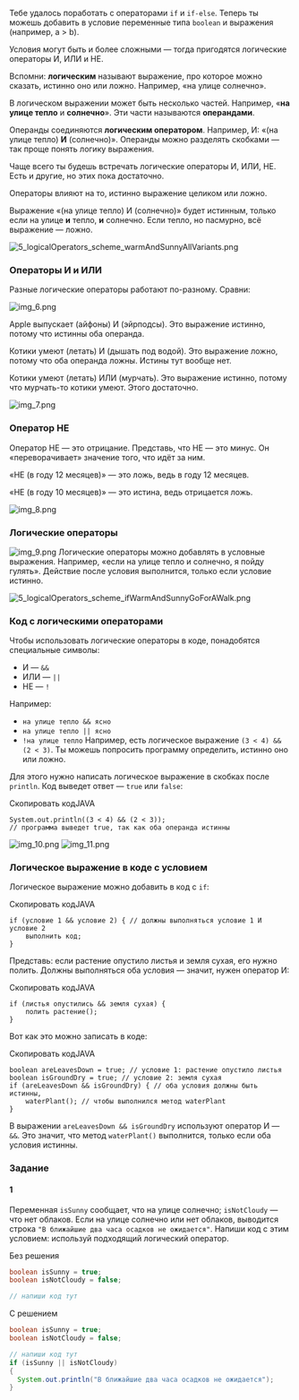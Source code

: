 Тебе удалось поработать с операторами `if` и `if-else`. Теперь ты можешь добавить в условие переменные типа `boolean` и выражения (например, a > b).

Условия могут быть и более сложными — тогда пригодятся логические операторы И, ИЛИ и НЕ.

Вспомни: **логическим** называют выражение, про которое можно сказать, истинно оно или ложно. Например, «на улице солнечно».

В логическом выражении может быть несколько частей. Например, «**на** **улице тепло** и **солнечно**». Эти части называются **операндами**.

Операнды соединяются **логическим оператором**. Например, И: «(на улице тепло) **И** (солнечно)». Операнды можно разделять скобками — так проще понять логику выражения.

Чаще всего ты будешь встречать логические операторы И, ИЛИ, НЕ. Есть и другие, но этих пока достаточно.

Операторы влияют на то, истинно выражение целиком или ложно.

Выражение «(на улице тепло) И (солнечно)» будет истинным, только если на улице **и** тепло, **и** солнечно. Если тепло, но пасмурно, всё выражение — ложно.

![5_logicalOperators_scheme_warmAndSunnyAllVariants.png](img%2F5_logicalOperators_scheme_warmAndSunnyAllVariants.png)

### Операторы И и ИЛИ

Разные логические операторы работают по-разному. Сравни:

![img_6.png](img%2Fimg_6.png)

Apple выпускает (айфоны) И (эйрподсы). Это выражение истинно, потому что истинны оба операнда.

Котики умеют (летать) И (дышать под водой). Это выражение ложно, потому что оба операнда ложны. Истины тут вообще нет.

Котики умеют (летать) ИЛИ (мурчать). Это выражение истинно, потому что мурчать-то котики умеют. Этого достаточно.

![img_7.png](img%2Fimg_7.png)

### Оператор НЕ

Оператор НЕ — это отрицание. Представь, что НЕ — это минус. Он «переворачивает» значение того, что идёт за ним.

«НЕ (в году 12 месяцев)» — это ложь, ведь в году 12 месяцев.

«НЕ (в году 10 месяцев)» — это истина, ведь отрицается ложь.

![img_8.png](img%2Fimg_8.png)

### Логические операторы

![img_9.png](img%2Fimg_9.png)
Логические операторы можно добавлять в условные выражения. Например, «если на улице тепло и солнечно, я пойду гулять». Действие после условия выполнится, только если условие истинно.

![5_logicalOperators_scheme_ifWarmAndSunnyGoForAWalk.png](img%2F5_logicalOperators_scheme_ifWarmAndSunnyGoForAWalk.png)
### Код с логическими операторами

Чтобы использовать логические операторы в коде, понадобятся специальные символы:

- И — `&&`
- ИЛИ — `||`
- НЕ — `!`

Например:

- `на улице тепло && ясно`
- `на улице тепло || ясно`
- `!на улице тепло`
Например, есть логическое выражение `(3 < 4) && (2 < 3)`. Ты можешь попросить программу определить, истинно оно или ложно.

Для этого нужно написать логическое выражение в скобках после `println`. Код выведет ответ — `true` или `false`:

Скопировать кодJAVA

```
System.out.println((3 < 4) && (2 < 3)); 
// программа выведет true, так как оба операнда истинны 
```
![img_10.png](img%2Fimg_10.png)
![img_11.png](img%2Fimg_11.png)

### Логическое выражение в коде с условием

Логическое выражение можно добавить в код с `if`:

Скопировать кодJAVA

```
if (условие 1 && условие 2) { // должны выполняться условие 1 И условие 2
    выполнить код;
} 
```

Представь: если растение опустило листья и земля сухая, его нужно полить. Должны выполняться оба условия — значит, нужен оператор И:

Скопировать кодJAVA

```
if (листья опустились && земля сухая) {
    полить растение();
} 
```

Вот как это можно записать в коде:

Скопировать кодJAVA

```
boolean areLeavesDown = true; // условие 1: растение опустило листья
boolean isGroundDry = true; // условие 2: земля сухая
if (areLeavesDown && isGroundDry) { // оба условия должны быть истинны,
    waterPlant(); // чтобы выполнился метод waterPlant
} 
```

В выражении `areLeavesDown && isGroundDry` используют оператор И — `&&`. Это значит, что метод `waterPlant()` выполнится, только если оба условия истинны.

### Задание
#### 1

Переменная `isSunny` сообщает, что на улице солнечно; `isNotCloudy` — что нет облаков. Если на улице солнечно или нет облаков, выводится строка `"В ближайшие два часа осадков не ожидается"`. Напиши код с этим условием: используй подходящий логический оператор.

Без решения
```Java
boolean isSunny = true;
boolean isNotCloudy = false;

// напиши код тут
```

С решением
```Java
boolean isSunny = true;
boolean isNotCloudy = false;

// напиши код тут
if (isSunny || isNotCloudy)
{
  System.out.println("В ближайшие два часа осадков не ожидается");
}
```
